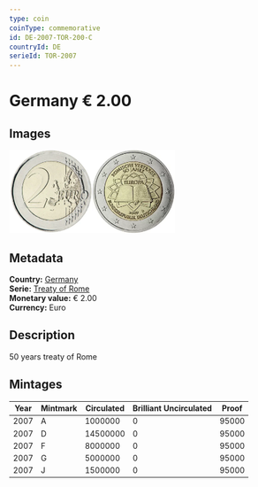 ```yaml
---
type: coin
coinType: commemorative
id: DE-2007-TOR-200-C
countryId: DE
serieId: TOR-2007
---
```


# Germany € 2.00

## Images

<img src="../../Images/common-2007-200.webp" height="150" alt="Front image"><img src="Images/DE-2007-200.webp" height="150" alt="Back image">

## Metadata

**Country:** [Germany](../../Countries/Germany/index.md)\
**Serie:** [Treaty of Rome](index.md)\
**Monetary value:** € 2.00\
**Currency:** Euro

## Description

50 years treaty of Rome

## Mintages

| Year | Mintmark | Circulated | Brilliant Uncirculated | Proof |
| ---- | -------- | ---------- | ---------------------- | ----- |
| 2007 | A        | 1000000    | 0                      | 95000 |
| 2007 | D        | 14500000   | 0                      | 95000 |
| 2007 | F        | 8000000    | 0                      | 95000 |
| 2007 | G        | 5000000    | 0                      | 95000 |
| 2007 | J        | 1500000    | 0                      | 95000 |
